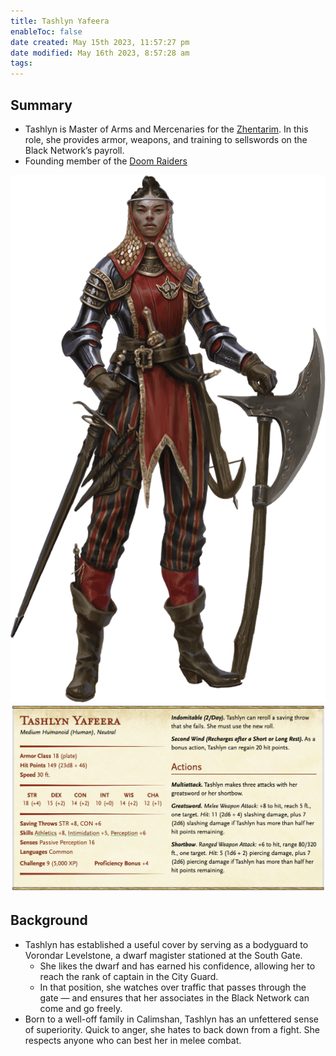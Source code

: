 ```yaml
---
title: Tashlyn Yafeera
enableToc: false
date created: May 15th 2023, 11:57:27 pm
date modified: May 16th 2023, 8:57:28 am
tags: 
---
```

## Summary
- Tashlyn is Master of Arms and Mercenaries for the [Zhentarim](content/Factions/Zhentarim.md). In this role, she provides armor, weapons, and training to sellswords on the Black Network’s payroll.
- Founding member of the [Doom Raiders](content/Factions/Doom%20Raiders.md)

![](../attachments/Pasted%20image%2020230515235853.png)
![](../attachments/Pasted%20image%2020230515235918.png)

## Background
- Tashlyn has established a useful cover by serving as a bodyguard to Vorondar Levelstone, a dwarf magister stationed at the South Gate.
	- She likes the dwarf and has earned his confidence, allowing her to reach the rank of captain in the City Guard.
	- In that position, she watches over traffic that passes through the gate — and ensures that her associates in the Black Network can come and go freely.
- Born to a well-off family in Calimshan, Tashlyn has an unfettered sense of superiority. Quick to anger, she hates to back down from a fight. She respects anyone who can best her in melee combat.
